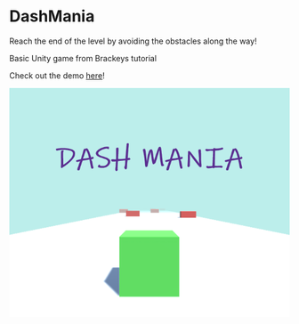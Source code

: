 # DashMania
Reach the end of the level by avoiding the obstacles along the way!

Basic Unity game from Brackeys tutorial 

Check out the demo [here](https://naomi-rc.github.io/DashManiaDemo/)!

![Dash Mania](https://raw.githubusercontent.com/naomi-rc/DashMania/main/Dash%20Mania/Assets/Icons/DashManiaIcon.png)
